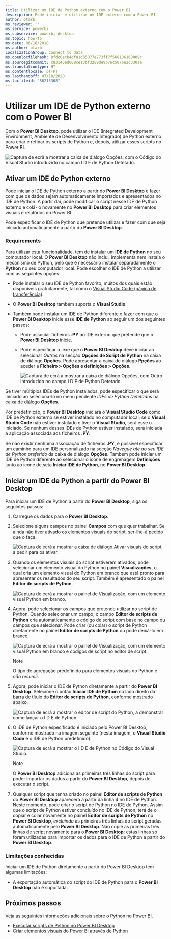 ```yaml
---
title: Utilizar um IDE de Python externo com o Power BI
description: Pode iniciar e utilizar um IDE externo com o Power BI
author: otarb
ms.reviewer: ''
ms.service: powerbi
ms.subservice: powerbi-desktop
ms.topic: how-to
ms.date: 06/18/2018
ms.author: otarb
LocalizationGroup: Connect to data
ms.openlocfilehash: 8fdc0ecb4dfa1d35077e773ff7f568106168009c
ms.sourcegitcommit: c83146ad008ce13bf3289de9b76c507be2c330aa
ms.translationtype: HT
ms.contentlocale: pt-PT
ms.lasthandoff: 07/10/2020
ms.locfileid: "86215368"
---
```

# <a name="use-an-external-python-ide-with-power-bi"></a>Utilizar um IDE de Python externo com o Power BI
Com o **Power BI Desktop**, pode utilizar o IDE (Integrated Development Environment, Ambiente de Desenvolvimento Integrado) de Python externo para criar e refinar os scripts de Python e, depois, utilizar esses scripts no Power BI.

![Captura de ecrã a mostrar a caixa de diálogo Opções, com o Código do Visual Studio introduzido no campo I D E de Python Detetado.](media/desktop-python-ide/python-ide-1.png)

## <a name="enable-an-external-python-ide"></a>Ativar um IDE de Python externo
Pode iniciar o IDE de Python externo a partir do **Power BI Desktop** e fazer com que os dados sejam automaticamente importados e apresentados no IDE de Python. A partir daí, pode modificar o script nesse IDE de Python externo e colá-lo novamente no **Power BI Desktop** para criar elementos visuais e relatórios do Power BI.

Pode especificar o IDE de Python que pretende utilizar e fazer com que seja iniciado automaticamente a partir do **Power BI Desktop**.

### <a name="requirements"></a>Requirements
Para utilizar esta funcionalidade, tem de instalar um **IDE de Python** no seu computador local. O **Power BI Desktop** não inclui, implementa nem instala o mecanismo de Python, pelo que é necessário instalar separadamente o **Python** no seu computador local. Pode escolher o IDE de Python a utilizar com as seguintes opções:

* Pode instalar o seu IDE de Python favorito, muitos dos quais estão disponíveis gratuitamente, tal como o [Visual Studio Code (página de transferência)](https://code.visualstudio.com/download/).
* O **Power BI Desktop** também suporta o **Visual Studio**.
* Também pode instalar um IDE de Python diferente e fazer com que o **Power BI Desktop** inicie esse **IDE de Python** ao seguir um dos seguintes passos:
  
  * Pode associar ficheiros **.PY** ao IDE externo que pretende que o **Power BI Desktop** inicie.
  * Pode especificar o .exe que o **Power BI Desktop** deve iniciar ao selecionar *Outros* na secção **Opções de Script de Python** na caixa de diálogo **Opções**. Pode apresentar a caixa de diálogo **Ppções** ao aceder a **Ficheiro > Opções e definições > Opções**.
    
    ![Captura de ecrã a mostrar a caixa de diálogo Opções, com Outro introduzido no campo I D E de Python Detetado.](media/desktop-python-ide/python-ide-2.png)

Se tiver múltiplos IDEs de Python instalados, pode especificar o que será iniciado ao selecioná-lo no menu pendente *IDEs de Python Detetados* na caixa de diálogo **Opções**.

Por predefinição, o **Power BI Desktop** iniciará o **Visual Studio Code** como IDE de Python externo se estiver instalado no computador local; se o **Visual Studio Code** não estiver instalado e tiver o **Visual Studio**, será esse o iniciado. Se nenhum desses IDEs de Python estiver instalado, será iniciada a aplicação associada aos ficheiros **.PY**.

Se não existir nenhuma associação de ficheiros **.PY**, é possível especificar um caminho para um IDE personalizado na secção *Navegue até ao seu IDE de Python preferido* da caixa de diálogo **Opções**. Também pode iniciar um IDE de Python diferente ao selecionar o ícone de engrenagem **Definições** junto ao ícone de seta **Iniciar IDE de Python**, no **Power BI Desktop**.

## <a name="launch-a-python-ide-from-power-bi-desktop"></a>Iniciar um IDE de Python a partir do Power BI Desktop
Para iniciar um IDE de Python a partir do **Power BI Desktop**, siga os seguintes passos:

1. Carregue os dados para o **Power BI Desktop**.
2. Selecione alguns campos no painel **Campos** com que quer trabalhar. Se ainda não tiver ativado os elementos visuais do script, ser-lhe-á pedido que o faça.
   
   ![Captura de ecrã a mostrar a caixa de diálogo Ativar visuais do script, a pedir para os ativar.](media/desktop-python-ide/python-ide-3.png)
3. Quando os elementos visuais do script estiverem ativados, pode selecionar um elemento visual do Python no painel **Visualizações**, o qual cria um elemento visual do Python em branco que está pronto para apresentar os resultados do seu script. Também é apresentado o painel **Editor de scripts de Python**.
   
   ![Captura de ecrã a mostrar o painel de Visualização, com um elemento visual Python em branco.](media/desktop-python-ide/python-ide-4.png)
4. Agora, pode selecionar os campos que pretende utilizar no script de Python. Quando selecionar um campo, o campo **Editor de scripts de Python** cria automaticamente o código de script com base no campo ou campos que selecionar. Pode criar (ou colar) o script de Python diretamente no painel **Editor de scripts de Python** ou pode deixá-lo em branco.
   
   ![Captura de ecrã a mostrar o painel de Visualização, com um elemento visual Python em branco e códigos de script no editor de script.](media/desktop-python-ide/python-ide-5.png)
   
   > [!NOTE]
   > O tipo de agregação predefinido para elementos visuais do Python é *não resumir*.
   > 
   > 
5. Agora, pode iniciar o IDE de Python diretamente a partir do **Power BI Desktop**. Selecione o botão **Iniciar IDE de Python** no lado direito da barra de título do **Editor de scripts de Python**, conforme mostrado abaixo.
   
   ![Captura de ecrã a mostrar o editor de script do Python, a demonstrar como lançar o I D E de Python.](media/desktop-python-ide/python-ide-6.png)
6. O IDE de Python especificado é iniciado pelo Power BI Desktop, conforme mostrado na imagem seguinte (nesta imagem, o **Visual Studio Code** é o IDE de Python predefinido).
   
   ![Captura de ecrã a mostrar o I D E de Python no Código do Visual Studio.](media/desktop-python-ide/python-ide-7.png)
   
   > [!NOTE]
   > O **Power BI Desktop** adiciona as primeiras três linhas do script para poder importar os dados a partir do **Power BI Desktop**, depois de executar o script.
   > 
   > 
7. Qualquer script que tenha criado no painel **Editor de scripts de Python** do **Power BI Desktop** aparecerá a partir da linha 4 no IDE de Python. Neste momento, pode criar o script de Python no IDE de Python. Assim que o script de Python estiver concluído no IDE de Python, terá de o copiar e colar novamente no painel **Editor de scripts de Python** no **Power BI Desktop**, *excluindo* as primeiras três linhas do script geradas automaticamente pelo **Power BI Desktop**. Não copie as primeiras três linhas de script novamente para o **Power BI Desktop**; estas linhas só foram utilizadas para importar os dados para o IDE de Python a partir do **Power BI Desktop**.

### <a name="known-limitations"></a>Limitações conhecidas
Iniciar um IDE de Python diretamente a partir do Power BI Desktop tem algumas limitações:

* A exportação automática do script do IDE de Python para o **Power BI Desktop** não é suportada.

## <a name="next-steps"></a>Próximos passos
Veja as seguintes informações adicionais sobre o Python no Power BI.

* [Executar scripts de Python no Power BI Desktop](desktop-python-scripts.md)
* [Criar elementos visuais do Power BI através de Python](desktop-python-visuals.md)

